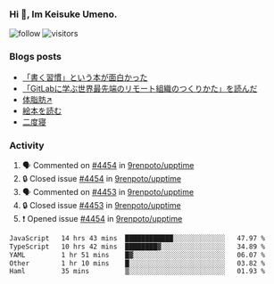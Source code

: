 ### Hi 👋, Im Keisuke Umeno.

<!--
**9renpoto/9renpoto** is a ✨ _special_ ✨ repository because its `README.md` (this file) appears on your GitHub profile.

Here are some ideas to get you started:

- 🔭 I’m currently working on ...
- 🌱 I’m currently learning ...
- 👯 I’m looking to collaborate on ...
- 🤔 I’m looking for help with ...
- 💬 Ask me about ...
- 📫 How to reach me: ...
- 😄 Pronouns: ...
- ⚡ Fun fact: ...
-->

![follow](https://img.shields.io/github/followers/9renpoto?label=Follow&style=social)
![visitors](https://komarev.com/ghpvc/?username=9renpoto&label=Profile%20views&color=0e75b6&style=flat)

### Blogs posts

<!-- BLOG-POST-LIST:START -->
- [「書く習慣」という本が面白かった](https://9renpoto.win/entry/2024/11/11/leave_a_feeling_sad)
- [「GitLabに学ぶ世界最先端のリモート組織のつくりかた」を読んだ](https://9renpoto.win/entry/2024/09/10/remote_organization)
- [体脂肪↗](https://9renpoto.win/entry/2024/08/12/gaining_fat)
- [絵本を読む](https://9renpoto.win/entry/2024/07/26/picture_book)
- [二度寝](https://9renpoto.win/entry/2024/07/18/going_back_to_sleep)
<!-- BLOG-POST-LIST:END -->

### Activity

<!--START_SECTION:activity-->
1. 🗣 Commented on [#4454](https://github.com/9renpoto/upptime/issues/4454#issuecomment-2499662075) in [9renpoto/upptime](https://github.com/9renpoto/upptime)
2. 🔒 Closed issue [#4454](https://github.com/9renpoto/upptime/issues/4454) in [9renpoto/upptime](https://github.com/9renpoto/upptime)
3. 🗣 Commented on [#4453](https://github.com/9renpoto/upptime/issues/4453#issuecomment-2499662028) in [9renpoto/upptime](https://github.com/9renpoto/upptime)
4. 🔒 Closed issue [#4453](https://github.com/9renpoto/upptime/issues/4453) in [9renpoto/upptime](https://github.com/9renpoto/upptime)
5. ❗ Opened issue [#4454](https://github.com/9renpoto/upptime/issues/4454) in [9renpoto/upptime](https://github.com/9renpoto/upptime)
<!--END_SECTION:activity-->

<!--START_SECTION:waka-->

```txt
JavaScript   14 hrs 43 mins  ████████████░░░░░░░░░░░░░   47.97 %
TypeScript   10 hrs 42 mins  ████████▓░░░░░░░░░░░░░░░░   34.89 %
YAML         1 hr 51 mins    █▓░░░░░░░░░░░░░░░░░░░░░░░   06.07 %
Other        1 hr 10 mins    █░░░░░░░░░░░░░░░░░░░░░░░░   03.82 %
Haml         35 mins         ▒░░░░░░░░░░░░░░░░░░░░░░░░   01.93 %
```

<!--END_SECTION:waka-->
